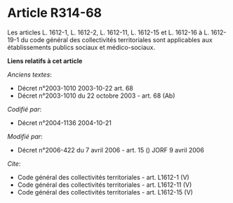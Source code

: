 # Article R314-68

Les articles L. 1612-1, L. 1612-2, L. 1612-11, L. 1612-15 et L. 1612-16 à L. 1612-19-1 du code général des collectivités
territoriales sont applicables aux établissements publics sociaux et médico-sociaux.

**Liens relatifs à cet article**

_Anciens textes_:

  - Décret n°2003-1010 2003-10-22 art. 68
  - Décret n°2003-1010 du 22 octobre 2003 - art. 68 (Ab)

_Codifié par_:

  - Décret n°2004-1136 2004-10-21

_Modifié par_:

  - Décret n°2006-422 du 7 avril 2006 - art. 15 () JORF 9 avril 2006

_Cite_:

  - Code général des collectivités territoriales - art. L1612-1 (V)
  - Code général des collectivités territoriales - art. L1612-11 (V)
  - Code général des collectivités territoriales - art. L1612-15 (V)
